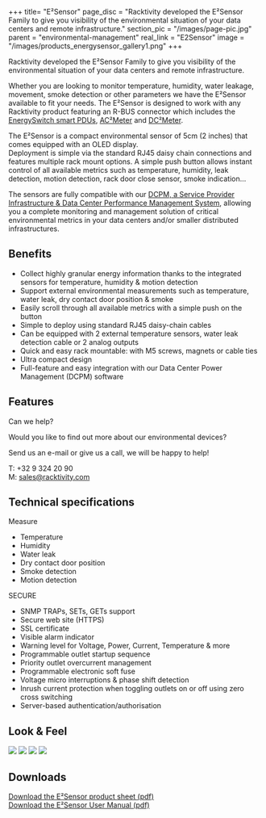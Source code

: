 +++
title= "E²Sensor"
page_disc = "Racktivity developed the E²Sensor Family to give you visibility of the environmental situation of your data centers and remote infrastructure."
section_pic = "/images/page-pic.jpg"
parent = "environmental-management"
real_link = "E2Sensor"
image = "/images/products_energysensor_gallery1.png"
+++

Racktivity developed the E²Sensor Family to give you visibility of the environmental situation of your data centers and remote infrastructure.

Whether you are looking to monitor temperature, humidity, water leakage, movement, smoke detection or other parameters we have the E²Sensor available to fit your needs. The E²Sensor is designed to work with any Racktivity product featuring an R-BUS connector which includes the [EnergySwitch smart PDUs](/products/rack-power-management), [AC²Meter](/products/infrastructure-power-management/ac-power-monitoring-ac2meter) and [DC²Meter](/products/infrastructure-power-management/dc-power-monitoring).

The E²Sensor is a compact environmental sensor of 5cm (2 inches) that comes equipped with an OLED display.\
Deployment is simple via the standard RJ45 daisy chain connections and features multiple rack mount options. A simple push button allows instant control of all available metrics such as temperature, humidity, leak detection, motion detection, rack door close sensor, smoke indication…

The sensors are fully compatible with our [DCPM, a Service Provider Infrastructure & Data Center Performance Management System](/products/power-management-software/dcpm), allowing you a complete monitoring and management solution of critical environmental metrics in your data centers and/or smaller distributed infrastructures.

Benefits
--------

-   Collect highly granular energy information thanks to the integrated sensors for temperature, humidity & motion detection
-   Support external environmental measurements such as temperature, water leak, dry contact door position & smoke
-   Easily scroll through all available metrics with a simple push on the button
-   Simple to deploy using standard RJ45 daisy-chain cables
-   Can be equipped with 2 external temperature sensors, water leak detection cable or 2 analog outputs
-   Quick and easy rack mountable: with M5 screws, magnets or cable ties
-   Ultra compact design
-   Full-feature and easy integration with our Data Center Power Management (DCPM) software

Features
--------

Can we help?

Would you like to find out more about our environmental devices?

Send us an e-mail or give us a call, we will be happy to help!

T: +32 9 324 20 90\
M: [sales@racktivity.com](mailto:sales@racktivity.com)

Technical specifications
------------------------

Measure

-   Temperature
-   Humidity
-   Water leak
-   Dry contact door position
-   Smoke detection
-   Motion detection

SECURE

-   SNMP TRAPs, SETs, GETs support
-   Secure web site (HTTPS)
-   SSL certificate
-   Visible alarm indicator
-   Warning level for Voltage, Power, Current, Temperature & more
-   Programmable outlet startup sequence
-   Priority outlet overcurrent management
-   Programmable electronic soft fuse
-   Voltage micro interruptions & phase shift detection
-   Inrush current protection when toggling outlets on or off using zero cross switching
-   Server-based authentication/authorisation

Look & Feel
-----------

<a href="/images/products_energysensor_gallery1.png" class="fancybox link">![](/images/products_energysensor_gallery1.png)</a>
<a href="/images/products_energysensor_gallery2.png" class="fancybox link">![](/images/products_energysensor_gallery2.png)</a>
<a href="/images/E2.png" class="fancybox link">![](/images/E2.png)</a>
<a href="/images/E2b.png" class="fancybox link">![](/images/E2b.png)</a>


Downloads
---------

[Download the E²Sensor product sheet (pdf)](/pdf/PS%20E%C2%B2Sensor.pdf "PS E²Sensor.pdf")  
[Download the E²Sensor User Manual (pdf)](/pdf/Racktivity_EnergySensor-User_Manual.pdf "Racktivity_EnergySensor-User_Manual.pdf")